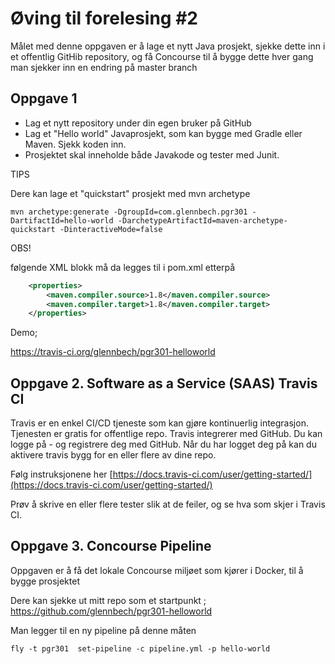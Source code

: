 # Øving til forelesing #2

Målet med denne oppgaven er å lage et nytt Java prosjekt, sjekke dette inn i et offentlig GitHib repository, 
og få Concourse til å bygge dette hver gang man sjekker inn en endring på master branch

## Oppgave 1

* Lag et nytt repository under din egen bruker på GitHub
* Lag et "Hello world" Javaprosjekt, som kan bygge med Gradle eller Maven. Sjekk koden inn. 
* Prosjektet skal inneholde både Javakode og tester med Junit. 

TIPS

Dere kan lage et "quickstart" prosjekt med mvn archetype 

```
mvn archetype:generate -DgroupId=com.glennbech.pgr301 -DartifactId=hello-world -DarchetypeArtifactId=maven-archetype-quickstart -DinteractiveMode=false
```

OBS! 

følgende XML blokk må da legges til i pom.xml etterpå  

```xml
    <properties>
        <maven.compiler.source>1.8</maven.compiler.source>
        <maven.compiler.target>1.8</maven.compiler.target>
    </properties>
```

Demo; 

https://travis-ci.org/glennbech/pgr301-helloworld

## Oppgave 2. Software as a Service (SAAS) Travis CI

Travis er en enkel CI/CD tjeneste som kan gjøre kontinuerlig integrasjon. Tjenesten er gratis 
for offentlige repo. Travis integrerer med GitHub. Du kan logge på - og registrere deg med GitHub. Når du har logget deg på kan du aktivere travis bygg for 
en eller flere av dine repo.


Følg instruksjonene her [https://docs.travis-ci.com/user/getting-started/](https://docs.travis-ci.com/user/getting-started/)
    

Prøv å skrive en eller flere tester slik at de feiler, og se hva som skjer i Travis CI. 

## Oppgave 3. Concourse Pipeline 

Oppgaven er å få det lokale Concourse miljøet som kjører i Docker, til å bygge prosjektet 

Dere kan sjekke ut mitt repo som et startpunkt ; https://github.com/glennbech/pgr301-helloworld

Man legger til en ny pipeline på denne måten 
```
fly -t pgr301  set-pipeline -c pipeline.yml -p hello-world
```
